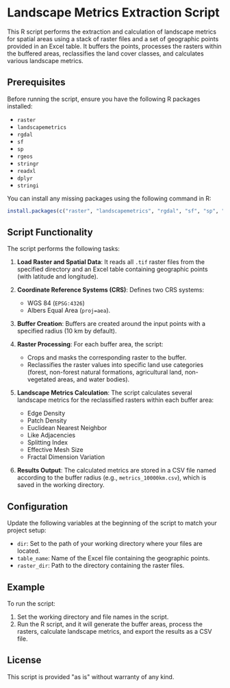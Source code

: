 
# Landscape Metrics Extraction Script

This R script performs the extraction and calculation of landscape metrics for spatial areas using a stack of raster files and a set of geographic points provided in an Excel table. It buffers the points, processes the rasters within the buffered areas, reclassifies the land cover classes, and calculates various landscape metrics.

## Prerequisites

Before running the script, ensure you have the following R packages installed:

- `raster`
- `landscapemetrics`
- `rgdal`
- `sf`
- `sp`
- `rgeos`
- `stringr`
- `readxl`
- `dplyr`
- `stringi`

You can install any missing packages using the following command in R:

```r
install.packages(c("raster", "landscapemetrics", "rgdal", "sf", "sp", "rgeos", "stringr", "readxl", "dplyr", "stringi"))
```

## Script Functionality

The script performs the following tasks:

1. **Load Raster and Spatial Data**: It reads all `.tif` raster files from the specified directory and an Excel table containing geographic points (with latitude and longitude).

2. **Coordinate Reference Systems (CRS)**: Defines two CRS systems:
   - WGS 84 (`EPSG:4326`)
   - Albers Equal Area (`proj=aea`).

3. **Buffer Creation**: Buffers are created around the input points with a specified radius (10 km by default).

4. **Raster Processing**: For each buffer area, the script:
   - Crops and masks the corresponding raster to the buffer.
   - Reclassifies the raster values into specific land use categories (forest, non-forest natural formations, agricultural land, non-vegetated areas, and water bodies).

5. **Landscape Metrics Calculation**: The script calculates several landscape metrics for the reclassified rasters within each buffer area:
   - Edge Density
   - Patch Density
   - Euclidean Nearest Neighbor
   - Like Adjacencies
   - Splitting Index
   - Effective Mesh Size
   - Fractal Dimension Variation

6. **Results Output**: The calculated metrics are stored in a CSV file named according to the buffer radius (e.g., `metrics_10000km.csv`), which is saved in the working directory.

## Configuration

Update the following variables at the beginning of the script to match your project setup:
- `dir`: Set to the path of your working directory where your files are located.
- `table_name`: Name of the Excel file containing the geographic points.
- `raster_dir`: Path to the directory containing the raster files.

## Example

To run the script:

1. Set the working directory and file names in the script.
2. Run the R script, and it will generate the buffer areas, process the rasters, calculate landscape metrics, and export the results as a CSV file.

## License

This script is provided "as is" without warranty of any kind.
